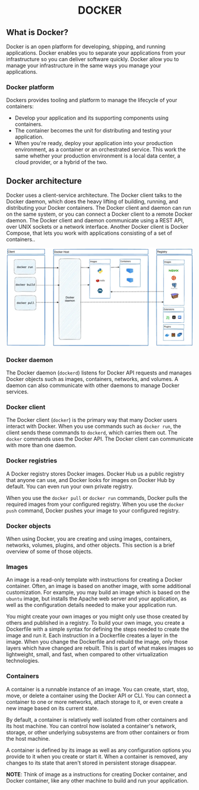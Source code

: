 <div align="center"><h1>DOCKER</h1></div>

## What is Docker?

Docker is an open platform for developing, shipping, and running applications. Docker enables you to separate your applications from your infrastructure so you can deliver software quickly. Docker allow you to manage your infrastructure in the same ways you manage your applications.

### Docker platform

Dockers provides tooling and platform to manage the lifecycle of your containers:

- Develop your application and its supporting components using containers.
- The container becomes the unit for distributing and testing your application.
- When you're ready, deploy your application into your production environment, as a container or an orchestrated service. This work the same whether your production environment is a local data center, a cloud provider, or a hybrid of the two.

## Docker architecture

Docker uses a client-service architecture. The Docker client talks to the Docker daemon, which does the heavy lifting of building, running, and distributing your Docker containers. The Docker client and daemon can run on the same system, or you can connect a Docker client to a remote Docker daemon. The Docker client and daemon communicate using a REST API, over UNIX sockets or a network interface. Another Docker client is Docker Compose, that lets you work with applications consisting of a set of containers..

<img src="/public/docker-architecture.webp">

### Docker daemon

The Docker daemon (`dockerd`) listens for Docker API requests and manages Docker objects such as images, containers, networks, and volumes. A daemon can also communicate with other daemons to manage Docker services.

### Docker client

The Docker client (`docker`) is the primary way that many Docker users interact with Docker. When you use commands such as `docker run`, the client sends these commands to `dockerd`, which carries them out. The `docker` commands uses the Docker API. The Docker client can communicate with more than one daemon.

### Docker registries

A Docker registry stores Docker images. Docker Hub us a public registry that anyone can use, and Docker looks for images on Docker Hub by default. You can even run your own private registry.

When you use the `docker pull` or `docker run` commands, Docker pulls the required images from your configured registry. When you use the `docker push` command, Docker pushes your image to your configured registry.

### Docker objects

When using Docker, you are creating and using images, containers, networks, volumes, plugins, and other objects. This section is a brief overview of some of those objects.

### Images

An image is a read-only template with instructions for creating a Docker container. Often, an image is based on another image, with some additional customization. For example, you may build an image which is based on the `ubuntu` image, but installs the Apache web server and your application, as well as the configuration details needed to make your application run.

You might create your own images or you might only use those created by others and published in a registry. To build your own image, you create a Dockerfile with a simple syntax for defining the steps needed to create the image and run it. Each instruction in a Dockerfile creates a layer in the image. When you change the Dockerfile and rebuild the image, only those layers which have changed are rebuilt. This is part of what makes images so lightweight, small, and fast, when compared to other virtualization technologies.

### Containers

A container is a runnable instance of an image. You can create, start, stop, move, or delete a container using the Docker API or CLI. You can connect a container to one or more networks, attach storage to it, or even create a new image based on its current state.

By default, a container is relatively well isolated from other containers and its host machine. You can control how isolated a container's network, storage, or other underlying subsystems are from other containers or from the host machine.

A container is defined by its image as well as any configuration options you provide to it when you create or start it. When a container is removed, any changes to its state that aren't stored in persistent storage disappear.

**NOTE**: Think of image as a instructions for creating Docker container, and Docker container, like any other machine to build and run your application.
